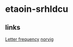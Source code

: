 # etaoin-srhldcu

## links

[Letter frequency](https://en.wikipedia.org/wiki/Letter_frequency#Relative_frequencies_of_letters_in_the_English_language)
[norvig](http://norvig.com/mayzner.html)
